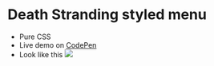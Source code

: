 # Death Stranding styled menu
- Pure CSS
- Live demo on [CodePen](https://codepen.io/falconlee1011/pen/LYMWgxw)
- Look like this
  ![](docs/demo.gif)